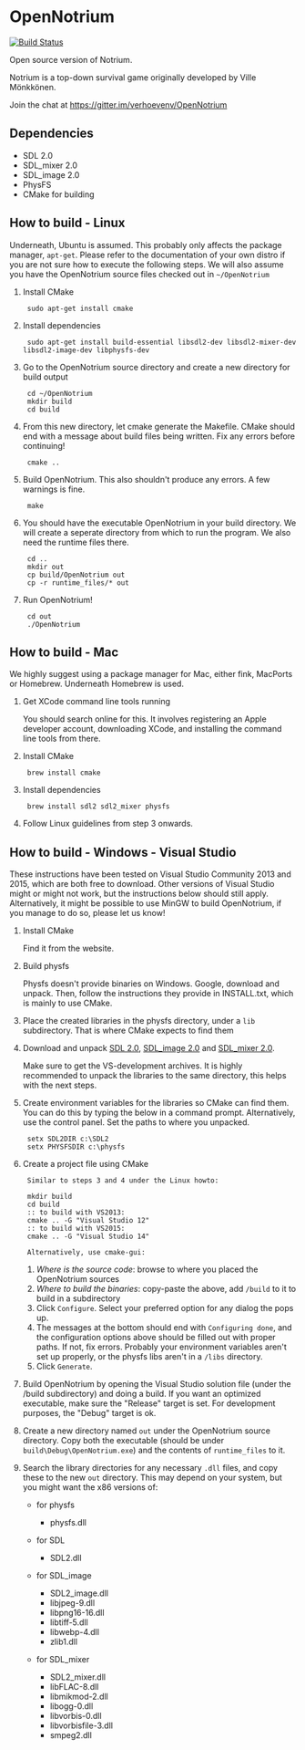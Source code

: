 OpenNotrium
===========

[![Build Status](https://github.com/verhoevenv/OpenNotrium/actions/workflows/ci.yml/badge.svg)](https://github.com/verhoevenv/OpenNotrium/actions/workflows/ci.yml)

Open source version of Notrium.

Notrium is a top-down survival game originally developed by Ville Mönkkönen.

Join the chat at https://gitter.im/verhoevenv/OpenNotrium

Dependencies
------------

* SDL 2.0
* SDL_mixer 2.0
* SDL_image 2.0
* PhysFS
* CMake for building


How to build - Linux
--------------------

Underneath, Ubuntu is assumed. This probably only affects the package manager, `apt-get`. Please refer to the documentation of your own distro if you are not sure how to execute the following steps.
We will also assume you have the OpenNotrium source files checked out in `~/OpenNotrium`

1. Install CMake

        sudo apt-get install cmake

2. Install dependencies

        sudo apt-get install build-essential libsdl2-dev libsdl2-mixer-dev libsdl2-image-dev libphysfs-dev

3. Go to the OpenNotrium source directory and create a new directory for build output

        cd ~/OpenNotrium
        mkdir build
        cd build

4. From this new directory, let cmake generate the Makefile. CMake should end with a message about build files being written. Fix any errors before continuing!

        cmake ..

5. Build OpenNotrium. This also shouldn't produce any errors. A few warnings is fine.

        make

6. You should have the executable OpenNotrium in your build directory. We will create a seperate directory from which to run the program. We also need the runtime files there.

        cd ..
        mkdir out
        cp build/OpenNotrium out
        cp -r runtime_files/* out

7. Run OpenNotrium!

        cd out
        ./OpenNotrium


How to build - Mac
--------------------

We highly suggest using a package manager for Mac, either fink, MacPorts or Homebrew. Underneath Homebrew is used.

1. Get XCode command line tools running

    You should search online for this. It involves registering an Apple developer account, downloading XCode, and installing the command line tools from there.

2. Install CMake

        brew install cmake

3. Install dependencies

        brew install sdl2 sdl2_mixer physfs

4. Follow Linux guidelines from step 3 onwards.


How to build - Windows - Visual Studio
--------------------

These instructions have been tested on Visual Studio Community 2013 and 2015, which are both free to download. Other versions of Visual Studio might or might not work, but the instructions below should still apply. Alternatively, it might be possible to use MinGW to build OpenNotrium, if you manage to do so, please let us know!

1. Install CMake

    Find it from the website.

2. Build physfs

    Physfs doesn't provide binaries on Windows. Google, download and unpack. Then, follow the instructions they provide in INSTALL.txt, which is mainly to use CMake.

3. Place the created libraries in the physfs directory, under a `lib` subdirectory. That is where CMake expects to find them

4. Download and unpack [SDL 2.0](https://www.libsdl.org/download-2.0.php), [SDL_image 2.0](https://www.libsdl.org/projects/SDL_image/) and [SDL_mixer 2.0](https://www.libsdl.org/projects/SDL_mixer/).

    Make sure to get the VS-development archives. It is highly recommended to unpack the libraries to the same directory, this helps with the next steps.

5. Create environment variables for the libraries so CMake can find them. You can do this by typing the below in a command prompt. Alternatively, use the control panel. Set the paths to where you unpacked.

        setx SDL2DIR c:\SDL2
        setx PHYSFSDIR c:\physfs

6. Create a project file using CMake

        Similar to steps 3 and 4 under the Linux howto:
        
        mkdir build
        cd build
        :: to build with VS2013:
        cmake .. -G "Visual Studio 12"
        :: to build with VS2015:
        cmake .. -G "Visual Studio 14"
        
        Alternatively, use cmake-gui:

    1. _Where is the source code_: browse to where you placed the OpenNotrium sources
    2. _Where to build the binaries_: copy-paste the above, add `/build` to it to build in a subdirectory
    3. Click `Configure`. Select your preferred option for any dialog the pops up.
    4. The messages at the bottom should end with `Configuring done`, and the configuration options above should be filled out with proper paths. If not, fix errors. Probably your environment variables aren't set up properly, or the physfs libs aren't in a `/libs` directory.
    5. Click `Generate`.


7. Build OpenNotrium by opening the Visual Studio solution file (under the /build subdirectory) and doing a build. If you want an optimized executable, make sure the "Release" target is set. For development purposes, the "Debug" target is ok.

8. Create a new directory named `out` under the OpenNotrium source directory. Copy both the executable (should be under `build\Debug\OpenNotrium.exe`) and the contents of `runtime_files` to it.

9. Search the library directories for any necessary `.dll` files, and copy these to the new `out` directory. This may depend on your system, but you might want the x86 versions of:

    * for physfs

        - physfs.dll

    * for SDL

        - SDL2.dll

    * for SDL_image

        - SDL2_image.dll
        - libjpeg-9.dll
        - libpng16-16.dll
        - libtiff-5.dll
        - libwebp-4.dll
        - zlib1.dll

    * for SDL_mixer

        - SDL2_mixer.dll
        - libFLAC-8.dll
        - libmikmod-2.dll
        - libogg-0.dll
        - libvorbis-0.dll
        - libvorbisfile-3.dll
        - smpeg2.dll
